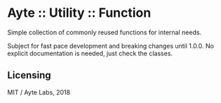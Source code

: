 # Ayte :: Utility :: Function

Simple collection of commonly reused functions for internal needs.

Subject for fast pace development and breaking changes until 1.0.0. No
explicit documentation is needed, just check the classes.

## Licensing

MIT / Ayte Labs, 2018

